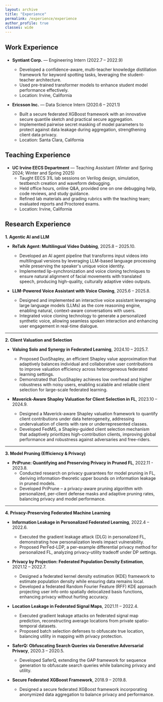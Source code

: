 ```yaml
---
layout: archive
title: "Experience"
permalink: /experience/experience
author_profile: true
classes: wide
---
```


**Work Experience**
---------------------

<div style="margin-bottom: 1.5em;"></div>

* **Syntiant Corp.** — Engineering Intern (2022.7 – 2022.9)
  * Developed a confidence-aware, multi-teacher knowledge distillation framework for keyword spotting tasks, leveraging the student-teacher architecture.
  * Used pre-trained transformer models to enhance student model performance effectively.
  * Location: Irvine, California
  
* **Ericsson Inc.** — Data Science Intern (2020.6 – 2021.1)
  * Built a secure federated XGBoost framework with an innovative secure quantile sketch and practical secure aggregation.
  * Implemented pairwise secret masking of model parameters to protect against data leakage during aggregation, strengthening client data privacy.
  * Location: Santa Clara, California


**Teaching Experience**
---------------------

<div style="margin-bottom: 1.5em;"></div>

* **UC Irvine EECS Department** — Teaching Assistant (Winter and Spring 2024; Winter and Spring 2025)
  * Taught EECS 31L lab sessions on Verilog design, simulation, testbench creation and waveform debugging.
  * Held office hours, online Q&A, provided one on one debugging help, code reviews, and study guidance.
  * Refined lab materials and grading rubrics with the teaching team; evaluated reports and Proctored exams.
  * Location: Irvine, California


**Research Experience**
---------------------

<div style="margin-bottom: 1.5em;"></div>

**1. Agentic AI and LLM**

* **ReTalk Agent: Multilingual Video Dubbing**, 2025.8 – 2025.10.
  * Developed an AI agent pipeline that transforms input videos into multilingual versions by leveraging LLM-based language processing while preserving the speaker's unique voice identity.
  * Implemented lip-synchronization and voice cloning techniques to ensure natural alignment of facial movements with translated speech, producing high-quality, culturally adaptive video outputs.

* **LLM-Powered Voice Assistant with Voice Cloning**, 2025.6 – 2025.8.
  * Designed and implemented an interactive voice assistant leveraging large language models (LLMs) as the core reasoning engine, enabling natural, context-aware conversations with users.
  * Integrated voice cloning technology to generate a personalized synthetic voice, allowing seamless spoken interaction and enhancing user engagement in real-time dialogue.

<hr>

**2. Client Valuation and Selection**

* **Valuing Solo and Synergy in Federated Learning**, 2024.10 – 2025.7.
  * Proposed DuoShapley, an efficient Shapley value approximation that adaptively balances individual and collaborative user contributions to improve valuation efficiency across heterogeneous federated learning settings.
  * Demonstrated that DuoShapley achieves low overhead and higher robustness with noisy users, enabling scalable and reliable client selection for large-scale federated learning.

* **Maverick-Aware Shapley Valuation for Client Selection in FL**, 2023.10 – 2024.9.
  * Designed a Maverick-aware Shapley valuation framework to quantify client contributions under data heterogeneity, addressing undervaluation of clients with rare or underrepresented classes.
  * Developed FedMS, a Shapley-guided client selection mechanism that adaptively prioritizes high-contribution clients, improving global performance and robustness against adversaries and free-riders.

<hr>

**3. Model Pruning (Efficiency & Privacy)**

* **PriPrune: Quantifying and Preserving Privacy in Pruned FL**, 2022.11 - 2023.8.
  * Conducted research on privacy guarantees for model pruning in FL, deriving information-theoretic upper bounds on information leakage in pruned models.
  * Developed PriPrune – a privacy-aware pruning algorithm with personalized, per-client defense masks and adaptive pruning rates, balancing privacy and model performance.

<hr>

**4. Privacy-Preserving Federated Machine Learning**

* **Information Leakage in Personalized Federated Learning**, 2022.4 – 2022.6.
  * Executed the gradient leakage attack (DLG) in personalized FL, demonstrating how personalization levels impact vulnerability.
  * Proposed PerFed-LDP, a per-example differential privacy method for personalized FL, analyzing privacy-utility tradeoff under DP settings.

* **Privacy by Projection: Federated Population Density Estimation**, 2021.12 – 2022.7.
  * Designed a federated kernel density estimation (KDE) framework to estimate population density while ensuring data remains local.
  * Developed a federated Random Fourier Feature (RFF) KDE approach projecting user info onto spatially delocalized basis functions, enhancing privacy without hurting accuracy.

* **Location Leakage in Federated Signal Maps**, 2021.11 – 2022.4.
  * Executed gradient leakage attacks on federated signal map prediction, reconstructing average locations from private spatio-temporal datasets.
  * Proposed batch selection defenses to obfuscate true location, balancing utility in mapping with privacy protection.

* **SaferQ: Obfuscating Search Queries via Generative Adversarial Privacy**, 2020.3 – 2020.5.
  * Developed SaferQ, extending the GAP framework for sequence generation to obfuscate search queries while balancing privacy and utility.

* **Secure Federated XGBoost Framework**, 2018.9 – 2019.8.
  * Designed a secure federated XGBoost framework incorporating anonymized data aggregation to balance privacy and performance.
